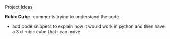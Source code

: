 Project Ideas



**Rubix Cube** 
-comments trying to understand the code
- add code snippets to explain how it would work in python and then have a 3 d rubic cube that i can move


